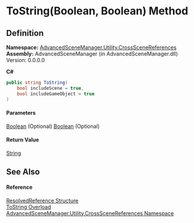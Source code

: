 # ToString(Boolean, Boolean) Method

## Definition

**Namespace:** [AdvancedSceneManager.Utility.CrossSceneReferences](N_AdvancedSceneManager_Utility_CrossSceneReferences.md)\
**Assembly:** AdvancedSceneManager (in AdvancedSceneManager.dll) Version: 0.0.0.0

**C#**

```c#
public string ToString(
	bool includeScene = true,
	bool includeGameObject = true
)
```

#### Parameters

&#x20; [Boolean](https://learn.microsoft.com/dotnet/api/system.boolean)  (Optional)   [Boolean](https://learn.microsoft.com/dotnet/api/system.boolean)  (Optional)&#x20;

#### Return Value

[String](https://learn.microsoft.com/dotnet/api/system.string)

## See Also

#### Reference

[ResolvedReference Structure](T_AdvancedSceneManager_Utility_CrossSceneReferences_ResolvedReference.md)\
[ToString Overload](Overload_AdvancedSceneManager_Utility_CrossSceneReferences_ResolvedReference_ToString.md)\
[AdvancedSceneManager.Utility.CrossSceneReferences Namespace](N_AdvancedSceneManager_Utility_CrossSceneReferences.md)

